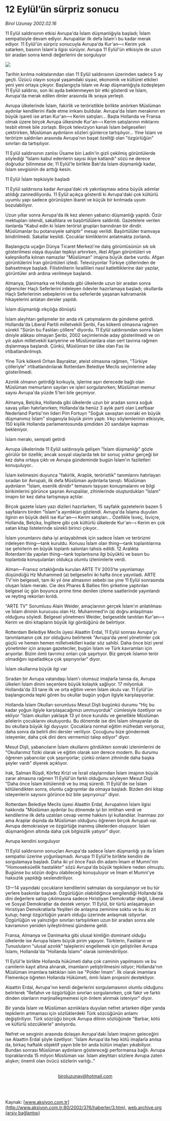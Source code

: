# 12 Eylül’ün sürpriz sonucu

*Birol Uzunay 2002.02.16*

<div>
 <p class="spot">
  11 Eylül saldırısının etkisi Avrupa'da İslam düşmanlığıyla başladı; İslam sempatisiyle devam ediyor. Avrupalılar ilk defa İslam'ı bu kadar merak ediyor. 11 Eylül'ün sürpriz sonucuyla Avrupa'da Kur'an—ı Kerim yok satarken, basının İslam'a ilgisi sürüyor. Avrupa 11 Eylül'ün etkisiyle de uzun bir aradan sonra kendi değerlerini de sorguluyor
 </p>
 <p class="metin">
 </p>
 <img border="0" src="/web/20020414131926im_/http://www.aksiyon.com.tr/2002/376/resimler/11.jpg"/>
 <p class="metin">
  Tarihin kırılma noktalarından olan 11 Eylül saldırısının üzerinden sadece 5 ay geçti. Üzücü olayın sosyal yaşamdaki siyasi, ekonomik ve kültürel etkileri yeni yeni ortaya çıkıyor. Başlangıçta İslam ve Arap düşmanlığıyla özdeşleşen 11 Eylül saldırısı, son iki ayda beklenmeyen bir etki gösterdi ve İslam, Avrupa'da merak edilen dinler arasında ilk sıraya yerleşti.
 </p>
 <p class="metin">
  Avrupa ülkelerinde İslam, fakirlik ve teröristlikle birlikte anılırken Müslüman aydınlar kendilerini ifade etme imkanı buldular. Avrupa'da İslam merakının en büyük işareti ise artan Kur'an—ı Kerim satışları... Başta Hollanda ve Fransa olmak üzere birçok Avrupa ülkesinde Kur'an—ı Kerim satışlarının miktarını tesbit etmek bile zorlaştı. Birçok televizyon kanalı İslam belgeselleri çektirirken, Müslüman aydınların sözleri günlerce tartışılıyor... Yine İslam ve terörizm saldırıları arasında Avrupa'nın başat özelliği olan "özgürlüğün" sınırları da tartışılıyor.
 </p>
 <p class="metin">
  11 Eylül saldırısının zanlısı Üsame bin Ladin'in gizli çekilmiş görüntülerde söylediği "İslamı kabul edenlerin sayısı ikiye katlandı" sözü ne derece doğrudur bilinmese de; 11 Eylül'le birlikte Batı'da İslam düşmanlığı kadar, İslam sevgisinin de arttığı kesin.
 </p>
 <p class="metin">
  11 Eylül İslam tepkisiyle başladı
 </p>
 <p class="metin">
  11 Eylül saldırısına kadar Avrupa'daki ırk yakınlaşması adına büyük adımlar atıldığı zannediliyordu. 11 Eylül açıkça gösterdi ki Avrupa'daki çok kültürlü uyumlu yapı sadece görünüşten ibaret ve küçük bir kırılmada uyum bozulabiliyor.
 </p>
 <p class="metin">
  Uzun yıllar sonra Avrupa'da ilk kez alenen yabancı düşmanlığı yapıldı. Özür mektupları istendi, sakallılara ve başörtülülere saldırıldı. Gazetelere verilen ilanlarda "Kabul edin ki İslam terörist grupları barındıran bir dindir. Müslümanlar bu potansiyele sahiptir" mesajı verildi. Başörtülüler tramvaya bindirilmedi. Sakallar kesildi. Çocuklar kimliklerini anlatmakta zorlandı.
 </p>
 <p class="metin">
  Başlangıçta uçağın Dünya Ticaret Merkezi'ne dalış görüntüsünün sık sık gösterilmesi olaya duyulan tepkiyi artırırken, ilkel Afgan görüntüleri ve kaleşnikofla kılınan namazlar "Müslüman" imajına büyük darbe vurdu. Afgan görüntülerini İran görüntüleri izledi. Televizyonlar Türkiye çöllerinden de bahsetmeye başladı. Filistinlilerin İsraillileri nasıl katlettiklerine dair yazılar, görüntüler ardı ardına verilmeye başlandı.
 </p>
 <p class="metin">
  Almanya, Danimarka ve Hollanda gibi ülkelerde uzun bir aradan sonra öğrenciler Haçlı Seferlerini irdeleyen ödevler hazırlamaya başladı; okullarda Haçlı Seferlerinin sebeplerini ve bu seferlerde yaşanan kahramanlık hikayelerini anlatan dersler yapıldı.
 </p>
 <p class="metin">
  İslam düşmanlığı ırkçılığa dönüştü
 </p>
 <p class="metin">
  İslam aleyhtarı gelişmeler bir anda ırk çatışmalarını da gündeme getirdi. Hollanda'da Liberal Partili milletvekili Şeribi, Fas kökenli olmasına rağmen sürekli "Sürün bu Faslıları çöllere" diyordu. 11 Eylül saldırısından sonra İslam diniyle alâkası olmayan Şeribi, 2002 seçimlerinde aday gösterilmedi ve on yılı aşkın milletvekili kariyerine ve Müslümanlara olan sert tavrına rağmen dışlanmaya başlandı. Çünkü, Müslüman bir ülke olan Fas ile irtibatlandırılmıştı.
 </p>
 <p class="metin">
  Yine Türk kökenli Orhan Bayraktar, ateist olmasına rağmen, "Türkiye çölleriyle" irtibatlandırılarak Rotterdam Belediye Meclis seçimlerine aday gösterilmedi.
 </p>
 <p class="metin">
  Azınlık olmanın getirdiği korkuyla, işlerine aşırı derecede bağlı olan Müslüman memurların sayıları ve işleri sorgulanırken; Müslüman memur sayısı Avrupa'da yüzde 5'leri bile geçmiyor.
 </p>
 <p class="metin">
  Almanya, Belçika, Hollanda gibi ülkelerde uzun bir aradan sonra soğuk savaş yılları hatırlanırken; Hollanda'da henüz 3 aylık parti olan Leefbaar Nederland Partisi'nin lideri Pim Fortuyn "Soğuk savaştan sonraki en büyük düşmanımız İslam" sloganıyla büyük pirim yaptı. Irkçı söylemlerinin etkisiyle, 150 kişilik Hollanda parlamentosunda şimdiden 20 sandalye kapması bekleniyor.
 </p>
 <p class="metin">
  İslam merakı, sempati getirdi
 </p>
 <p class="metin">
  Avrupa ülkelerinde 11 Eylül saldırısıyla gelişen "İslam düşmanlığı" gözle görülür bir özellik; ancak sosyal olaylarda tek bir sonuç yoktur gerçeği bir kez daha ortaya çıktı ve Avrupa gündeminde bugün İslam'ın faziletleri konuşuluyor..
 </p>
 <p class="metin">
  İslam kelimesini duyunca "fakirlik, Araplık, teröristlik" tanımlarını hatırlayan sıradan bir Avrupalı, ilk defa Müslüman aydınlarla tanıştı. Müslüman aydınların "İslam, esenlik dinidir" temasını taşıyan konuşmalarını ve bilgi birikimlerini görünce şaşıran Avrupalılar, zihinlerinde oluşturdukları "İslam" imajını bir kez daha tartışmaya açtılar.
 </p>
 <p class="metin">
  Birçok gazete İslam yazı dizileri hazırlarken, 15 sayfalık gazetelerin bazen 5 sayfalarını birden "İslam"a ayırdıkları gözlendi. Avrupa'da İslama duyulan ilginin en büyük delili ise Kur'an—ı Kerim satışları... Özellikle İsveç, İsviçre, Hollanda, Belçika, İngiltere gibi çok kültürlü ülkelerde Kur'an—ı Kerim en çok satan kitap listelerinde sürekli birinci çıkıyor..
 </p>
 <p class="metin">
  İslam yorumlarını daha iyi anlayabilmek için sadece İslam ve terörizmi irdeleyen thing—tank kuruldu. Konusu İslam olan thing—tank toplantılarına ise şehirlerin en büyük toplantı salonları tahsis edildi. 12 Aralıkta Roterdam'da yapılan thing—tank toplantısına ilgi büyüktü ve basın bu toplantıda konuşulanları oldukça olumlu izlenimlerle verdi.
 </p>
 <p class="metin">
  Alman—Fransız ortaklığında kurulan ARTE TV 2003'te yayınlamayı düşündüğü Hz Muhammed (a) belgeselini iki hafta önce yayınladı. ARTE TV'nin belgeseli, tam iki yıl öne almasının sebebi ise yine 11 Eylül sonrasında oluşan İslam merakı. Cie des Phares &amp; Ballies film şirketine yaptırılan belgesel üç gün boyunca prime time denilen izleme saatlerinde yayınlandı ve reyting rekorları kırıldı.
 </p>
 <p class="metin">
  "ARTE TV" Sorumlusu Alain Weider, amaçlarının gerçek İslam'ın anlatılması ve İslam dininin kurucusu olan Hz. Muhammed'in (a) doğru anlaşılması olduğunu söyledi. Belgesel yönetmeni Weider, belgeselde tanıtılan Kur'an—ı Kerim ve dini kitapların büyük ilgi gördüğünü de belirtiyor.
 </p>
 <p class="metin">
  Rotterdam Belediye Meclis üyesi Alaattin Erdal, 11 Eylül sonrası Avrupa'yı tanımlamanın çok zor olduğunu belirterek "Avrupa'da yerel yönetimler çok güçlü ve hemen hemen milletvekilleri kadar söz sahibi. Daha önce bizi yerel yönetimler için arayan gazeteciler, bugün İslam ve Türk kavramları için arıyorlar. Bizim ılımlı tavrımız onları çok şaşırtıyor. Biz gerçek İslamın terör olmadığını ispatladıkça çok şaşırıyorlar" diyor.
 </p>
 <p class="metin">
  İslam okullarına büyük ilgi var
 </p>
 <p class="metin">
  Sıradan bir Avrupa vatandaşı İslam'ı olumsuz imajlarla tanısa da, Avrupa ülkeleri İslam dinini seçenlere büyük kolaylık sağlıyor. 17 milyonluk Hollanda'da 33 tane ilk ve orta eğitim veren İslam okulu var. 11 Eylül'ün başlangıcında tepki gören bu okullar bugün yoğun ilgiyle karşılaşıyorlar.
 </p>
 <p class="metin">
  Hollanda İslam Okulları sorumlusu Mesut Dişli bugünkü durumu "Hiç bu kadar yoğun ilgiyle karşılaşacağımızı ummuyorduk" cümlesiyle özetliyor ve ekliyor "İslam okulları yaklaşık 13 yıl önce kuruldu ve genellikle Müslüman ailelerin çocuklarını okutuyordu. Bu dönemde ise dini İslam olmayanlar da bu okullara büyük ilgi duyuyor. Çocuklara normal eğitim müfredatı veriyoruz, daha sonra da belirli dini dersler veriliyor. Çocuğunu bize göndermek isteyenler, daha çok dini ders vermemizi talep ediyor" diyor.
 </p>
 <p class="metin">
  Mesut Dişli, yabancıların İslam okullarını gördükten sonraki izlenimlerini de "Okullarımız fiziki olarak ve eğitim olarak son derece modern. Bu durumu öğrenen yabancılar çok şaşırıyorlar; çünkü onların zihninde daha başka şeyler vardı" diyerek açıklıyor.
 </p>
 <p class="metin">
  Irak, Salman Rüşdi, Körfez Krizi ve İsrail olaylarından İslam imajının büyük zarar almasına rağmen 11 Eylül'ün farklı olduğunu söyleyen Mesut Dişli "Daha önce İslam kötülenirdi ve bu imaj sürerdi. 11 Eylül'de ise İslam kötülendikten sonra, olumlu çağrışımlar da olmaya başladı. Bizden dini kitap isteyenlerin sayısını görünce biz bile şaşırıyoruz" diyor.
 </p>
 <p class="metin">
  Rotterdam Belediye Meclis üyesi Alaattin Erdal, Avrupalının İslam ilgisi hakkında "Müslüman aydınlar bu dönemde iyi bir imtihan verdi ve kendilerine ilk defa uzatılan cevap verme hakkını iyi kullandılar. İnanması zor ama Araplar dışında da Müslüman olduğunu öğrenen birçok Avrupalı var. Avrupa demokrasiye ve özgürlüğe inanmış ülkelerden oluşuyor. İslam düşmanlığının altında daha çok bilgisizlik yatıyor" diyor.
 </p>
 <p class="metin">
  Avrupa kendini sorguluyor
 </p>
 <p class="metin">
  11 Eylül saldırısının sonuçları Avrupa'da sadece İslam düşmanlığı ya da İslam sempatisi üzerine yoğunlaşmadı. Avrupa 11 Eylül'le birlikte kendini de sorgulamaya başladı. Daha iki yıl önce Faslı din adamı İmam el Mumni'nin "Homoseksüellik hastalıktır" sözü Avrupa'da büyük tepkilere neden olmuştu. Bugünse bu sözün doğru olabileceği konuşuluyor ve İmam el Mumni'ye haksızlık yapıldığı seslendiriliyor.
 </p>
 <p class="metin">
  13—14 yaşındaki çocukların kendilerini satmaları da sorgulanıyor ve bu tür yerlere baskınlar başladı. Özgürlüğün olabildiğince sergilendiği Hollanda'da dini değerlere sahip çıkılmasına sadece Hıristiyan Demokratlar değil, Liberal ve Sosyal Demokratlar da destek veriyor. 11 Eylül, bir türlü anlaşamayan Hıristiyan Demokratlarla Yeşilleri de anlaşma zeminine soktu ve bu iki zıt kutup; hangi özgürlüğün yararlı olduğu üzerinde anlaşmak istiyorlar. Özgürlüğün ve yalnızlığın sınırları tartışılırken uzun bir aradan sonra aile kavramının yeniden iyileştirilmesi gündeme geldi.
 </p>
 <p class="metin">
  Fransa, Almanya ve Danimarka gibi ulusal kimliğin dominant olduğu ülkelerde ise Avrupa İslamı büyük pirim yapıyor. Türklerin, Faslıların ve Tunusluların "ulusal azınlık" taleplerini engellemek için geliştirilen Avrupa İslamı, Hollanda'da "Hollanda İslamı" olarak isimlendiriliyor.
 </p>
 <p class="metin">
  11 Eylül'le birlikte Hollanda hükümeti daha çok caminin yapılmasını ve bu camilerin kayıt altına alınarak, imamların yetiştirilmesini istiyor; Hollanda'nın Müslüman imamlara taktıkları isim ise "Polder İmam". İlk olarak imamlara Flemenkçe öğreten Hollanda Hükümeti, ılımlı İslam projesini destekliyor.
 </p>
 <p class="metin">
  Alaattin Erdal, Avrupa'nın kendi değerlerini sorgulamasının olumlu olduğunu belirterek "Refahın ve özgürlüğün sınırları sorgulanırken, çok fakir ve farklı dinden olanların marjinalleşmemesi için önlem alınmak isteniyor" diyor.
 </p>
 <p class="metin">
  Bir yanda İslam ve Müslüman azınlıklara duyulan nefret artarken diğer yanda tepkilerin artmaması için sözlüklerdeki Türk sözcüğünün anlamı değiştiriliyor. Türk sözcüğü birçok Avrupa dilinin sözlüğünde "Barbar, kötü ve küfürlü sözcüklerle" anılıyordu.
 </p>
 <p class="metin">
  Nefret ve sevginin arasında dolaşan Avrupa'daki İslam imajının geleceğini ise Alaattin Erdal şöyle özetliyor: "İslam Avrupa'da hep kötü imajlarla anılsa da, birkaç haftalık objektif yayın bile bir anda bütün imajları yıkabiliyor. Bundan sonrası Müslüman aydınların göstereceği performansa bağlı. Avrupa topraklarında 15 milyon Müslüman var. İslam aleyhtarı sözlere Avrupa zaten alışkın; önemli olan övücü sözlerin varlığı.."
 </p>
 <br/>
 <center>
  <a class="anaorta" href="http://web.archive.org/web/20020414131926/mailto:biroluzunay@hotmail.com">
   biroluzunay@hotmail.com
  </a>
 </center>
 <br/>
 <br/>
 <br/>
</div>

Kaynak: [www.aksiyon.com.tr](http://www.aksiyon.com.tr:80/2002/376/haberler/3.htm), [web.archive.org (arşiv bağlantısı)](http://web.archive.org/web/20020414131926/http://www.aksiyon.com.tr:80/2002/376/haberler/3.htm)
